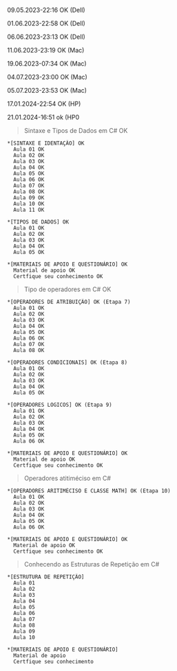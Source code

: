 09.05.2023-22:16 OK (Dell)<br>

01.06.2023-22:58 OK (Dell)<br>

06.06.2023-23:13 OK (Dell)<br>

11.06.2023-23:19 OK (Mac)<br>

19.06.2023-07:34 OK (Mac)<br>

04.07.2023-23:00 OK (Mac)<br>

05.07.2023-23:53 OK (Mac)<br>

17.01.2024-22:54 OK (HP)<br>

21.01.2024-16:51 ok (HP0<br>



> Sintaxe e Tipos de Dados em C# OK<br>

    *[SINTAXE E IDENTAÇÃO] OK
      Aula 01 OK
      Aula 02 OK
      Aula 03 OK
      Aula 04 OK
      Aula 05 OK
      Aula 06 OK
      Aula 07 OK
      Aula 08 OK
      Aula 09 OK
      Aula 10 OK
      Aula 11 OK

    *[TIPOS DE DADOS] OK
      Aula 01 OK
      Aula 02 OK
      Aula 03 OK
      Aula 04 OK
      Aula 05 OK

    *[MATERIAIS DE APOIO E QUESTIONÁRIO] OK
      Material de apoio OK
      Certfique seu conhecimento OK

> Tipo de operadores em C# OK<br>

    *[OPERADORES DE ATRIBUIÇÃO] OK (Etapa 7)
      Aula 01 OK
      Aula 02 OK
      Aula 03 OK
      Aula 04 OK
      Aula 05 OK
      Aula 06 OK
      Aula 07 OK
      Aula 08 OK

    *[OPERADORES CONDICIONAIS] OK (Etapa 8)
      Aula 01 OK
      Aula 02 OK
      Aula 03 OK
      Aula 04 OK
      Aula 05 OK

    *[OPERADORES LOGICOS] OK (Etapa 9)
      Aula 01 OK
      Aula 02 OK
      Aula 03 OK
      Aula 04 OK
      Aula 05 OK
      Aula 06 OK

    *[MATERIAIS DE APOIO E QUESTIONÁRIO] OK
      Material de apoio OK
      Certfique seu conhecimento OK

> Operadores atitiméciso em C# <br>

    *[OPERADORES ARITIMÉCISO E CLASSE MATH] OK (Etapa 10)
      Aula 01 OK
      Aula 02 OK
      Aula 03 OK
      Aula 04 OK
      Aula 05 OK
      Aula 06 OK 
    
    *[MATERIAIS DE APOIO E QUESTIONÁRIO] OK
      Material de apoio OK
      Certfique seu conhecimento OK
      
> Conhecendo as Estruturas de Repetição em C# <br>

    *[ESTRUTURA DE REPETIÇÃO]
      Aula 01
      Aula 02
      Aula 03
      Aula 04
      Aula 05
      Aula 06
      Aula 07
      Aula 08
      Aula 09
      Aula 10

    *[MATERIAIS DE APOIO E QUESTIONÁRIO]
      Material de apoio
      Certfique seu conhecimento
